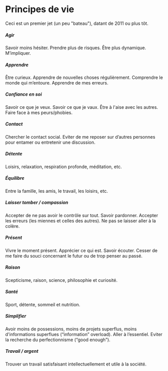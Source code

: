 # Principes de vie

Ceci est un premier jet (un peu "bateau"), datant de 2011 ou plus tôt.

##### Agir

Savoir moins hésiter. Prendre plus de risques. Être plus dynamique. M’impliquer.

##### Apprendre

Être curieux. Apprendre de nouvelles choses régulièrement. Comprendre le monde qui m’entoure. Apprendre de mes erreurs.

##### Confiance en soi

Savoir ce que je veux. Savoir ce que je vaux. Être à l'aise avec les autres. Faire face à mes peurs/phobies.

##### Contact

Chercher le contact social. Eviter de me reposer sur d’autres personnes pour entamer ou entretenir une discussion.

##### Détente

Loisirs, relaxation, respiration profonde, méditation, etc.

##### Équilibre

Entre la famille, les amis, le travail, les loisirs, etc.

##### Laisser tomber / compassion

Accepter de ne pas avoir le contrôle sur tout. Savoir pardonner. Accepter les erreurs (les miennes et celles des autres). Ne pas se laisser aller à la colère.

##### Présent

Vivre le moment présent. Apprécier ce qui est. Savoir écouter. Cesser de me faire du souci concernant le futur ou de trop penser au passé.

##### Raison

Scepticisme, raison, science, philosophie et curiosité.

##### Santé

Sport, détente, sommeil et nutrition.

##### Simplifier

Avoir moins de possessions, moins de projets superflus, moins d'informations superflues (“information” overload). Aller à l’essentiel. Eviter la recherche du perfectionnisme (“good enough”).

##### Travail / argent

Trouver un travail satisfaisant intellectuellement et utile à la société.
